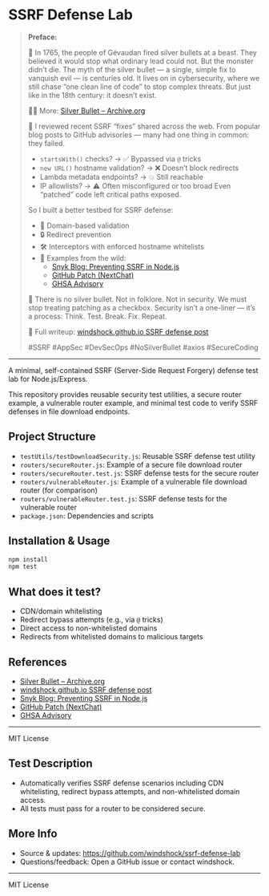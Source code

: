 # SSRF Defense Lab

> **Preface:**
>
> 🔫 In 1765, the people of Gévaudan fired silver bullets at a beast. They believed it would stop what ordinary lead could not. But the monster didn’t die. The myth of the silver bullet — a single, simple fix to vanquish evil — is centuries old. It lives on in cybersecurity, where we still chase “one clean line of code” to stop complex threats. But just like in the 18th century: it doesn’t exist.
>
> 🕵️‍♂️ More: [Silver Bullet – Archive.org](https://archive.org/details/SilverBullet)
>
> 🧪 I reviewed recent SSRF “fixes” shared across the web. From popular blog posts to GitHub advisories — many had one thing in common: they failed.
> - `startsWith()` checks? → ✅ Bypassed via `@` tricks
> - `new URL()` hostname validation? → ❌ Doesn’t block redirects
> - Lambda metadata endpoints? → 💥 Still reachable
> - IP allowlists? → ⚠️ Often misconfigured or too broad
> Even “patched” code left critical paths exposed.
>
> So I built a better testbed for SSRF defense:
> - 🔧 Domain-based validation
> - 🔒 Redirect prevention
> - 🛠️ Interceptors with enforced hostname whitelists
> - 🔗 Examples from the wild:
>     - [Snyk Blog: Preventing SSRF in Node.js](https://snyk.io/blog/preventing-ssrf-node-js/)
>     - [GitHub Patch (NextChat)](https://github.com/Chanzhaoyu/chatgpt-next-web/pull/5799)
>     - [GHSA Advisory](https://github.com/advisories/GHSA-2p68-f74v-9wc6)
>
> 📌 There is no silver bullet. Not in folklore. Not in security. We must stop treating patching as a checkbox. Security isn’t a one-liner — it’s a process: Think. Test. Break. Fix. Repeat.
>
> 📘 Full writeup: [windshock.github.io SSRF defense post](https://windshock.github.io/posts/2025-06-25-ssrf-defense/)
>
> #SSRF #AppSec #DevSecOps #NoSilverBullet #axios #SecureCoding

---

A minimal, self-contained SSRF (Server-Side Request Forgery) defense test lab for Node.js/Express.

This repository provides reusable security test utilities, a secure router example, a vulnerable router example, and minimal test code to verify SSRF defenses in file download endpoints.

## Project Structure

- `testUtils/testDownloadSecurity.js`: Reusable SSRF defense test utility
- `routers/secureRouter.js`: Example of a secure file download router
- `routers/secureRouter.test.js`: SSRF defense tests for the secure router
- `routers/vulnerableRouter.js`: Example of a vulnerable file download router (for comparison)
- `routers/vulnerableRouter.test.js`: SSRF defense tests for the vulnerable router
- `package.json`: Dependencies and scripts

## Installation & Usage

```bash
npm install
npm test
```

## What does it test?
- CDN/domain whitelisting
- Redirect bypass attempts (e.g., via `@` tricks)
- Direct access to non-whitelisted domains
- Redirects from whitelisted domains to malicious targets

## References
- [Silver Bullet – Archive.org](https://archive.org/details/SilverBullet)
- [windshock.github.io SSRF defense post](https://windshock.github.io/posts/ssrf-defense/)
- [Snyk Blog: Preventing SSRF in Node.js](https://snyk.io/blog/preventing-ssrf-node-js/)
- [GitHub Patch (NextChat)](https://github.com/Chanzhaoyu/chatgpt-next-web/pull/5799)
- [GHSA Advisory](https://github.com/advisories/GHSA-2p68-f74v-9wc6)

---

MIT License

## Test Description
- Automatically verifies SSRF defense scenarios including CDN whitelisting, redirect bypass attempts, and non-whitelisted domain access.
- All tests must pass for a router to be considered secure.

## More Info
- Source & updates: https://github.com/windshock/ssrf-defense-lab
- Questions/feedback: Open a GitHub issue or contact windshock.

---

MIT License
